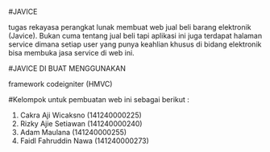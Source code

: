 #JAVICE

tugas rekayasa perangkat lunak membuat web jual beli barang elektronik (Javice). Bukan cuma tentang jual beli tapi aplikasi ini juga terdapat halaman service dimana setiap user yang punya keahlian khusus di bidang elektronik bisa membuka jasa service di web ini.

#JAVICE DI BUAT MENGGUNAKAN

framework codeigniter (HMVC)



 #Kelompok untuk pembuatan web ini sebagai berikut :
    
  1. Cakra Aji Wicaksno    (141240000225)
  2. Rizky Ajie Setiawan   (141240000240)
  3. Adam Maulana          (141240000255)
  4. Faidl Fahruddin Nawa  (141240000273)
